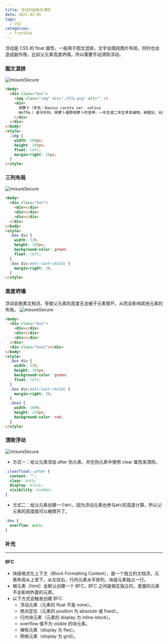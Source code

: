 ```yaml
---
title: 浮动的运用与清除
date: 2021-03-05
tags:
  - CSS
categories:
  - frontEnd
---
```


浮动是 CSS 的 float 属性，一般用于图文混排，文字会围绕图片布局，同时也会造成副作用，比如父元素高度坍塌，所以需要手动清除浮动。

<!-- more -->

### 图文混排

<img :src="$withBase('/float_img.png')" alt="mixureSecure">

```html
<body>
  <div class="box">
    <img class="img" src="./hlb.png" alt="" />
    <div>
      胡萝卜（学名：Daucus carota var. sativa
      Hoffm.）是伞形科、胡萝卜属野胡萝卜的变种，一年生或二年生草本植物。根粗壮，长圆锥形，呈橙红色或黄色。茎直立，高可达90厘米，多分枝。叶片具长柄，羽状复叶，裂片线形或披针形，先端尖锐；叶柄基部扩大，形成叶鞘。复伞形花序；花序梗有糙硬毛；总苞片多数，呈叶状、结果期外缘的伞辐向内弯曲；花通常白色，有时带淡红色；花柄不等长。果实圆锥形，棱上有白色刺手。期4月开花。
    </div>
  </div>
</body>
<style>
  .img {
    width: 200px;
    height: 200px;
    float: left;
    margin-right: 10px;
  }
</style>
```

### 三列布局

<img :src="$withBase('/float_column.png')" alt="mixureSecure">

```html
<body>
  <div class="box">
    <div></div>
    <div></div>
    <div></div>
  </div>
</body>
<style>
  .box div {
    width: 32%;
    height: 100px;
    background-color: green;
    float: left;
  }
  .box div:not(:last-child) {
    margin-right: 2%;
  }
</style>
```

### 高度坍塌

浮动会脱离文档流，导致父元素的高度无法被子元素撑开，从而会影响其他元素的布局。
<img :src="$withBase('/float_noheight.png')" alt="mixureSecure">

```html
<body>
  <div class="box">
    <div></div>
    <div></div>
    <div></div>
  </div>
  <div class="box2"></div>
</body>
<style>
  .box div {
    width: 32%;
    height: 100px;
    background-color: green;
    float: left;
  }
  .box div:not(:last-child) {
    margin-right: 2%;
  }
  .box2 {
    width: 100%;
    height: 120px;
    background-color: red;
  }
</style>
```

### 清除浮动

<img :src="$withBase('/float_height.png')" alt="mixureSecure">

- 方式一：给父元素添加 after 伪元素，并在伪元素中使用 clear 属性来清除。

```css
.clearfloat::after {
  content: "";
  clear: both;
  display: block;
  visibility: hidden;
}
```

- 方式二：给父元素创建一个`BFC`，因为浮动元素也参与`BFC`的高度计算，所以父元素的高度就可以被撑开了。

```css
.box {
  overflow: auto;
}
```

### 补充

---

#### BFC

- 块级格式化上下文（Block Formatting Context），是一个独立的文档流，元素布局从上至下，从左往右，行内元素水平排列，块级元素独占一行。
- 根元素（html）会默认创建一个 BFC，BFC 之间是相互独立的，里面的元素不会影响外面的元素。
- 以下方式会触发创建 BFC:
  - 浮动元素（元素的 float 不是 none）。
  - 绝对定位（元素的 position 为 absolute 或 fixed）。
  - 行内块元素（元素的 display 为 inline-block）。
  - overflow 值不为 visible 的块元素。
  - 弹性元素（display 为 flex）。
  - 网格元素（display 为 grid）。
